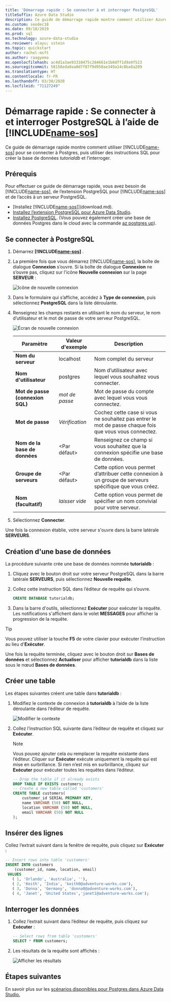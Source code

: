 ```yaml
---
title: 'Démarrage rapide : Se connecter à et interroger PostgreSQL'
titleSuffix: Azure Data Studio
description: Ce guide de démarrage rapide montre comment utiliser Azure Data Studio pour se connecter à PostgreSQL et exécuter une requête
ms.custom: seodec18
ms.date: 09/18/2019
ms.prod: sql
ms.technology: azure-data-studio
ms.reviewer: alayu; sstein
ms.topic: quickstart
author: rachel-msft
ms.author: raagyema
ms.openlocfilehash: ac4d1a3ae93310475c284661e1b8dff1d9a9f523
ms.sourcegitcommit: 58158eda0aa0d7f87f9d958ae349a14c0ba8a209
ms.translationtype: HT
ms.contentlocale: fr-FR
ms.lasthandoff: 03/30/2020
ms.locfileid: "71127249"
---
```

# <a name="quickstart-connect-and-query-postgresql-using-name-sos"></a>Démarrage rapide : Se connecter à et interroger PostgreSQL à l’aide de [!INCLUDE[name-sos](../includes/name-sos-short.md)]
Ce guide de démarrage rapide montre comment utiliser [!INCLUDE[name-sos](../includes/name-sos-short.md)] pour se connecter à Postgres, puis utiliser des instructions SQL pour créer la base de données *tutorialdb* et l’interroger.

## <a name="prerequisites"></a>Prérequis

Pour effectuer ce guide de démarrage rapide, vous avez besoin de [!INCLUDE[name-sos](../includes/name-sos-short.md)], de l’extension PostgreSQL pour [!INCLUDE[name-sos](../includes/name-sos-short.md)] et de l’accès à un serveur PostgreSQL.

- [Installez [!INCLUDE[name-sos](../includes/name-sos-short.md)]](download.md).
- [Installez l’extension PostgreSQL pour Azure Data Studio](postgres-extension.md).
- [Installez PostgreSQL](https://www.postgresql.org/download/). (Vous pouvez également créer une base de données Postgres dans le cloud avec la commande [az postgres up](https://docs.microsoft.com/azure/postgresql/quickstart-create-server-up-azure-cli)). 

## <a name="connect-to-postgresql"></a>Se connecter à PostgreSQL

1. Démarrez **[!INCLUDE[name-sos](../includes/name-sos-short.md)]** .

2. La première fois que vous démarrez [!INCLUDE[name-sos](../includes/name-sos-short.md)], la boîte de dialogue **Connexion** s’ouvre. Si la boîte de dialogue **Connexion** ne s’ouvre pas, cliquez sur l'icône **Nouvelle connexion** sur la page **SERVEUR** :

   ![Icône de nouvelle connexion](media/quickstart-postgresql/new-connection-icon.png)

3. Dans le formulaire qui s’affiche, accédez à **Type de connexion**, puis sélectionnez **PostgreSQL** dans la liste déroulante.


4. Renseignez les champs restants en utilisant le nom du serveur, le nom d’utilisateur et le mot de passe de votre serveur PostgreSQL. 

   ![Écran de nouvelle connexion](media/quickstart-postgresql/new-connection-screen.png)  

   | Paramètre       | Valeur d'exemple | Description |
   | ------------ | ------------------ | ------------------------------------------------- | 
   | **Nom du serveur** | localhost | Nom complet du serveur |
   | **Nom d'utilisateur** | postgres | Nom d’utilisateur avec lequel vous souhaitez vous connecter. |
   | **Mot de passe (connexion SQL)** | *mot de passe* | Mot de passe du compte avec lequel vous vous connectez. |
   | **Mot de passe** | *Vérification* | Cochez cette case si vous ne souhaitez pas entrer le mot de passe chaque fois que vous vous connectez. |
   | **Nom de la base de données** | \<Par défaut\> | Renseignez ce champ si vous souhaitez que la connexion spécifie une base de données. |
   | **Groupe de serveurs** | \<Par défaut\> | Cette option vous permet d’attribuer cette connexion à un groupe de serveurs spécifique que vous créez. | 
   | **Nom (facultatif)** | *laisser vide* | Cette option vous permet de spécifier un nom convivial pour votre serveur. | 

5. Sélectionnez **Connecter**. 

Une fois la connexion établie, votre serveur s'ouvre dans la barre latérale **SERVEURS**.


## <a name="create-a-database"></a>Création d'une base de données

La procédure suivante crée une base de données nommée **tutorialdb** :

1. Cliquez avec le bouton droit sur votre serveur PostgreSQL dans la barre latérale **SERVEURS**, puis sélectionnez **Nouvelle requête**.

2. Collez cette instruction SQL dans l’éditeur de requête qui s’ouvre.

   ```sql
   CREATE DATABASE tutorialdb;
   ```

3. Dans la barre d'outils, sélectionnez **Exécuter** pour exécuter la requête. Les notifications s'affichent dans le volet **MESSAGES** pour afficher la progression de la requête.

>[!TIP]
> Vous pouvez utiliser la touche **F5** de votre clavier pour exécuter l’instruction au lieu d'**Exécuter**.

Une fois la requête terminée, cliquez avec le bouton droit sur **Bases de données** et sélectionnez **Actualiser** pour afficher **tutorialdb** dans la liste sous le nœud **Bases de données**.


## <a name="create-a-table"></a>Créer une table

 Les étapes suivantes créent une table dans **tutorialdb** :

1. Modifiez le contexte de connexion à **tutorialdb** à l’aide de la liste déroulante dans l’éditeur de requête. 

   ![Modifier le contexte](media/quickstart-postgresql/change-context.png)

2. Collez l’instruction SQL suivante dans l’éditeur de requête et cliquez sur **Exécuter**. 

   > [!NOTE]
   > Vous pouvez ajouter cela ou remplacer la requête existante dans l’éditeur. Cliquer sur **Exécuter** exécute uniquement la requête qui est mise en surbrillance. Si rien n’est mis en surbrillance, cliquez sur **Exécuter** pour exécuter toutes les requêtes dans l’éditeur.

   ```sql
   -- Drop the table if it already exists
   DROP TABLE IF EXISTS customers;
   -- Create a new table called 'customers'
   CREATE TABLE customers(
       customer_id SERIAL PRIMARY KEY,
       name VARCHAR (50) NOT NULL,
       location VARCHAR (50) NOT NULL,
       email VARCHAR (50) NOT NULL
   );
   ```

## <a name="insert-rows"></a>Insérer des lignes

Collez l’extrait suivant dans la fenêtre de requête, puis cliquez sur **Exécuter** :

   ```sql
   -- Insert rows into table 'customers'
   INSERT INTO customers
       (customer_id, name, location, email)
    VALUES
      ( 1, 'Orlando', 'Australia', ''),
      ( 2, 'Keith', 'India', 'keith0@adventure-works.com'),
      ( 3, 'Donna', 'Germany', 'donna0@adventure-works.com'),
      ( 4, 'Janet', 'United States','janet1@adventure-works.com');
   ```

## <a name="query-the-data"></a>Interroger les données

1. Collez l’extrait suivant dans l’éditeur de requête, puis cliquez sur **Exécuter** :
   
   ```sql
   -- Select rows from table 'customers'
   SELECT * FROM customers; 
   ```

2. Les résultats de la requête sont affichés :

   ![Afficher les résultats](media/quickstart-postgresql/view-results.png)

## <a name="next-steps"></a>Étapes suivantes

En savoir plus sur les [scénarios disponibles pour Postgres dans Azure Data Studio.](postgres-extension.md) 
